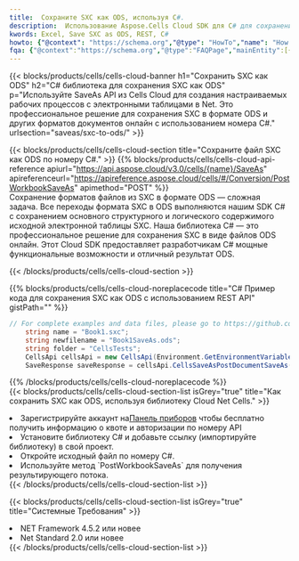 ```yaml
---
title:  Сохраните SXC как ODS, используя C#.
description:  Использование Aspose.Cells Cloud SDK для C# для сохранения файла формата SXC как файла формата ODS.
kwords: Excel, Save SXC as ODS, REST, C#
howto: {"@context": "https://schema.org","@type": "HowTo","name": "How to save SXC as ODS using the Cells Cloud Net library.","description": "How to save SXC as ODS using the Cells Cloud Net library.","image": {"@type": "ImageObject"},"url": "/net/saveas/sxc-to-ods/","step": [{ "@type": "HowToStep","name": "How to save SXC as ODS using the Cells Cloud Net library. step 1", "image": {"@type": "ImageObject",},"url": "/net/saveas/sxc-to-ods/","text": "Register an account at <a href='https://dashboard.aspose.cloud/'>Dashboard</a> to get free API quota & authorization details",},{ "@type": "HowToStep","name": "How to save SXC as ODS using the Cells Cloud Net library. step 1", "image": {"@type": "ImageObject",},"url": "/net/saveas/sxc-to-ods/","text": "Install C# library and add the reference (import the library) to your project.",},{ "@type": "HowToStep","name": "How to save SXC as ODS using the Cells Cloud Net library. step 1", "image": {"@type": "ImageObject",},"url": "/net/saveas/sxc-to-ods/","text": "Open the source file in C#",},{ "@type": "HowToStep","name": "How to save SXC as ODS using the Cells Cloud Net library. step 1", "image": {"@type": "ImageObject",},"url": "/net/saveas/sxc-to-ods/","text": "Use the `PostWorkbookSaveAs` method to retrieve the resulting stream.",}, ],"supply": {"@type": "HowToSupply","name": "document"},"tool": [{"@type": "HowToTool","name": "Visual Studio, Visual Studio Code, Rider"},{"@type": "HowToTool","name": "Aspose Cells"}],"totalTime": "PT6M"}
fqa: {"@context":"https://schema.org","@type":"FAQPage","mainEntity":[{"@type":"Question","name":"Why save file as other formats file in C# using REST API?","acceptedAnswer":{"@type":"Answer","text":"Documents are encoded in many ways, and some files may be incompatible with the software you use. To open and read such files, just save them as appropriate file formats.<br/><ol><li>Install .NET SDK and add the reference (import the library) to your project.</li><li>Open the source file in C# using REST API.</li><li>Call the PostWorkbookSaveAsRequest() method, passing an output filename with required extension.</li><li>Get the result of save as a separate file.</li></ol>"}},{"@type":"Question","name":"What file formats can I save as with your C# library?","acceptedAnswer":{"@type":"Answer","text":"We support a variety of file formats for conversion using .NET library, including XLSX, Excel, xls , PDF, CSV, HTML, Markdown, XML, PNG, JPG, TIFF, Json, TXT and many more."}},{"@type":"Question","name":"What is the maximum allowed file size for conversion using this .NET library?","acceptedAnswer":{"@type":"Answer","text":"There are no file size limits for format conversions using .NET library."}}]}
---
```

{{< blocks/products/cells/cells-cloud-banner h1="Сохранить SXC как ODS" h2="C# библиотека для сохранения SXC как ODS" p="Используйте SaveAs API из Cells Cloud для создания настраиваемых рабочих процессов с электронными таблицами в Net. Это профессиональное решение для сохранения SXC в формате ODS и других форматов документов онлайн с использованием номера C#." urlsection="saveas/sxc-to-ods/" >}}

{{< blocks/products/cells/cells-cloud-section title="Сохраните файл SXC как ODS по номеру C#." >}}
{{% blocks/products/cells/cells-cloud-api-reference apiurl="https://api.aspose.cloud/v3.0/cells/{name}/SaveAs" apireferenceurl="https://apireference.aspose.cloud/cells/#/Conversion/PostWorkbookSaveAs" apimethod="POST" %}}
<br/>
Сохранение форматов файлов из SXC в формате ODS — сложная задача. Все переходы формата SXC в ODS выполняются нашим SDK C# с сохранением основного структурного и логического содержимого исходной электронной таблицы SXC. Наша библиотека C# — это профессиональное решение для сохранения SXC в виде файлов ODS онлайн. Этот Cloud SDK предоставляет разработчикам C# мощные функциональные возможности и отличный результат ODS.

{{< /blocks/products/cells/cells-cloud-section >}}

{{% blocks/products/cells/cells-cloud-noreplacecode title="C# Пример кода для сохранения SXC как ODS с использованием REST API" gistPath="" %}}
  
```cs
// For complete examples and data files, please go to https://github.com/aspose-cells-cloud/aspose-cells-cloud-dotnet/
    string name = "Book1.sxc";
    string newfilename = "Book1SaveAs.ods";
    string folder = "CellsTests";
    CellsApi cellsApi = new CellsApi(Environment.GetEnvironmentVariable("ProductClientId"), Environment.GetEnvironmentVariable("ProductClientSecret"));
    SaveResponse saveResponse = cellsApi.CellsSaveAsPostDocumentSaveAs(name, null, newfilename, null,null,folder);
```
  
{{% /blocks/products/cells/cells-cloud-noreplacecode %}}
<br/>
{{< blocks/products/cells/cells-cloud-section-list isGrey="true" title="Как сохранить SXC как ODS, используя библиотеку Cloud Net Cells." >}}
<li> Зарегистрируйте аккаунт на<a href="https://dashboard.aspose.cloud/">Панель приборов</a> чтобы бесплатно получить информацию о квоте и авторизации по номеру API</li>
<li>Установите библиотеку C# и добавьте ссылку (импортируйте библиотеку) в свой проект.</li>
<li>Откройте исходный файл по номеру C#.</li>
<li>Используйте метод `PostWorkbookSaveAs` для получения результирующего потока.</li>
{{< /blocks/products/cells/cells-cloud-section-list >}}

{{< blocks/products/cells/cells-cloud-section-list isGrey="true" title="Системные Требования" >}}
<li>NET Framework 4.5.2 или новее</li>
<li>Net Standard 2.0 или новее</li>
{{< /blocks/products/cells/cells-cloud-section-list >}}
